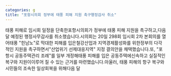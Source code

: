 ```yaml
---
categories: g
title: "포항시의회 정부에 태풍 피해 지원 촉구행정감사 취소"
---
```

태풍 피해로 임시회 일정을 단축한포항시의회가 정부에 태풍 피해 지원을 촉구하고,다음 달 예정된 행정사무감사를 취소했습니다.시의회는 20일 298회 임시회 2차 본회의를 열어태풍 "힌남노"로 막대한 피해를 입은철강산업과 지역경제활성화를 위한정부의 다각적인 지원을 촉구하면서"산업위기 선제대응지역" 지정 결의안을 채택했습니다.또, "포항시 공동주택관리 조례"를 일부 개정해태풍 피해를 입은 공동주택에신속하고 실질적인 복구와 지원이이루어 질 수 있는 근거를 마련했습니다.아울러, 태풍 피해의 항구 복구와시민들의 조속한 일상회복을 위해다음 달